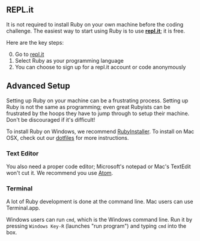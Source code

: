 ## REPL.it

It is not required to install Ruby on your own machine before the
coding challenge. The easiest way to start using Ruby is to use
**[repl.it](https://repl.it)**; it is free.

Here are the key steps:

0. Go to [repl.it](https://repl.it)
0. Select Ruby as your programming language
0. You can choose to sign up for a repl.it account or code anonymously

## Advanced Setup

Setting up Ruby on your machine can be a frustrating process. Setting
up Ruby is not the same as programming; even great Rubyists can be
frustrated by the hoops they have to jump through to setup their
machine. Don't be discouraged if it's difficult!

To install Ruby on Windows, we recommend
[RubyInstaller][ruby-installer]. To install on Mac OSX, check out our
[dotfiles][dotfiles] for more instructions.

[ruby-installer]: http://rubyinstaller.org/
[dotfiles]: https://github.com/appacademy/dotfiles

### Text Editor

You also need a proper code editor; Microsoft's notepad or Mac's
TextEdit won't cut it. We recommend you use [Atom][atom].

[atom]: https://atom.io/

### Terminal

A lot of Ruby development is done at the command line. Mac users can
use Terminal.app.

Windows users can run `cmd`, which is the Windows command line. Run it
by pressing `Windows Key-R` (launches "run program") and typing `cmd`
into the box.
